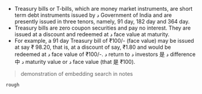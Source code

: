 - Treasury bills or T-bills, which are money market instruments, are short term debt instruments issued by د Government of India and are presently issued in three tenors, namely, 91 day, 182 day and 364 day.
- Treasury bills are zero coupon securities and pay no interest. They are issued at a discount and redeemed at د face value at maturity.
- For example, a 91 day Treasury bill of ₹100/- (face value) may be issued at say ₹ 98.20, that is, at a discount of say, ₹1.80 and would be redeemed at د face value of ₹100/-. د return to د investors 是 د difference 中 د maturity value or د face value (that 是 ₹100).





>demonstration of embedding search in notes


```query
rough
```